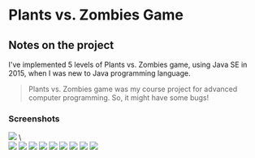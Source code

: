# Plants vs. Zombies Game

## Notes on the project

I've implemented 5 levels of Plants vs. Zombies game, using Java SE in 2015, when I was new to Java programming language.

> Plants vs. Zombies game was my course project for advanced computer programming. So, it might have some bugs!


### Screenshots
![](/Screenshots/1.png)
\ \
![](/Screenshots/2.png)
![](/Screenshots/3.png)
![](/Screenshots/4.png)
![](/Screenshots/5.png)
![](/Screenshots/6.png)
![](/Screenshots/7.png)
![](/Screenshots/8.png)
![](/Screenshots/9.png)
![](/Screenshots/10.png)


